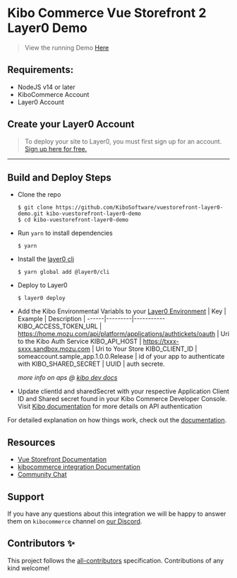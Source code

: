 # Kibo Commerce Vue Storefront 2 Layer0 Demo
> View the running Demo [Here](https://kibo-commerce-vuestorefront-layer0-demo-default.layer0.link/)

## Requirements:
- NodeJS v14 or later
- KiboCommerce Account
- Layer0 Account




## Create your Layer0 Account


> To deploy your site to Layer0, you must first sign up for an account. [Sign up here for free.](https://app.layer0.co/signup?sgId=0f24fde8-77ed-40d0-8bc8-cbed15853a5e)

---


## Build and Deploy Steps
* Clone the repo
    ```
    $ git clone https://github.com/KiboSoftware/vuestorefront-layer0-demo.git kibo-vuestorefront-layer0-demo
    $ cd kibo-vuestorefront-layer0-demo
    ```   
* Run `yarn` to install dependencies
    ```
    $ yarn  
    ```
* Install the [layer0 cli](https://docs.layer0.co/guides/cli)
    ```
    $ yarn global add @layer0/cli
    ```
* Deploy to Layer0
    ```
    $ layer0 deploy
    ```
* Add the Kibo Environmental Variabls to your [Layer0 Environment](https://docs.layer0.co/guides/environments#section_environment_variables)
    | Key | Example | Description |
    ------|---------|-----------
    KIBO_ACCESS_TOKEN_URL | https://home.mozu.com/api/platform/applications/authtickets/oauth | Uri to the Kibo Auth Service
    KIBO_API_HOST | https://txxx-sxxx.sandbox.mozu.com | Uri to Your Store
    KIBO_CLIENT_ID | someaccount.sample_app.1.0.0.Release | id of your app to authenticate with
    KIBO_SHARED_SECRET | UUID | auth secrete.

    *more info on aps @ [kibo dev docs](https://docs.kibocommerce.com/116703/651396-application-asset-management#create-an-application-5)*
* Update clientId and sharedSecret with your respective Application Client ID and Shared secret found in your Kibo Commerce Developer Console.  Visit [Kibo documentation](https://apidocs.kibong-perf.com/?spec=graphql#auth) for more details on API authentication



For detailed explanation on how things work, check out the [documentation](https://docs.vuestorefront.io/v2/).

## Resources

- [Vue Storefront Documentation](https://docs.vuestorefront.io/v2/)
- [kibocommerce integration Documentation](https://docs.vuestorefront.io/kibocommerce)
- [Community Chat](https://discord.vuestorefront.io)

## Support

If you have any questions about this integration we will be happy to answer them on `kibocommerce` channel on [our Discord](discord.vuestorefront.io).

## Contributors ✨

<!-- ALL-CONTRIBUTORS-LIST:START - Do not remove or modify this section -->

<!-- ALL-CONTRIBUTORS-LIST:END -->

This project follows the [all-contributors](https://github.com/all-contributors/all-contributors) specification. Contributions of any kind welcome!

